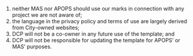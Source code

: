 1.	neither MAS nor APOPS should use our marks in connection with any project we are not aware of;
2.	the language in the privacy policy and terms of use are largely derived from City-owned websites;
3.	DCP will not be a co-owner in any future use of the template; and
4.	DCP will not be responsible for updating the template for APOPS’ or MAS’ purposes.
